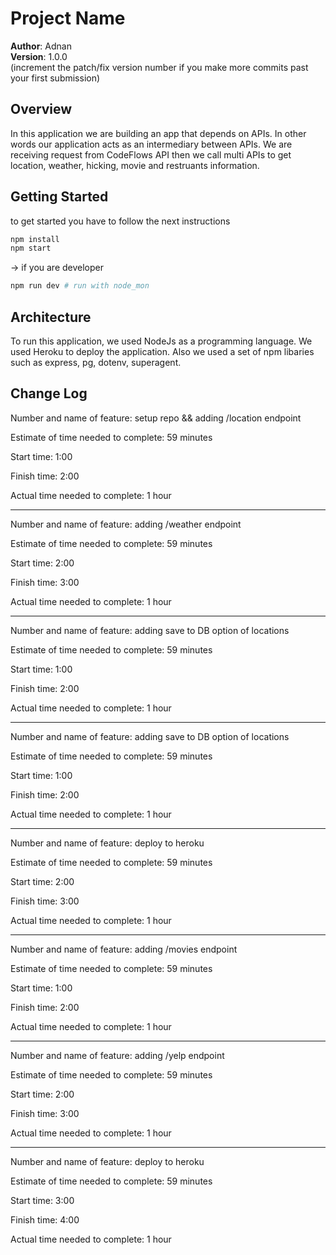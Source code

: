 # Project Name

**Author**: Adnan <br/>
**Version**: 1.0.0 <br/>
(increment the patch/fix version number if you make more commits past your first submission)

## Overview
In this application we are building an app that depends on APIs. In other words our application acts as an intermediary between APIs. We are receiving request from CodeFlows API then we call multi APIs to get location, weather, hicking, movie and restruants information.

## Getting Started
to get started you have to follow the next instructions
```bash
npm install
npm start
```
-> if you are developer
```bash
npm run dev # run with node_mon
```
## Architecture
To run this application, we used NodeJs as a programming language. We used Heroku to deploy the application. Also we used a set of npm libaries such as express, pg, dotenv, superagent.

## Change Log

Number and name of feature: setup repo && adding /location endpoint

Estimate of time needed to complete: 59 minutes

Start time: 1:00

Finish time: 2:00

Actual time needed to complete: 1 hour

----------

Number and name of feature:  adding /weather endpoint

Estimate of time needed to complete: 59 minutes

Start time: 2:00

Finish time: 3:00

Actual time needed to complete: 1 hour

------------

Number and name of feature: adding save to DB option of locations

Estimate of time needed to complete: 59 minutes

Start time: 1:00

Finish time: 2:00

Actual time needed to complete: 1 hour

---------------


Number and name of feature: adding save to DB option of locations

Estimate of time needed to complete: 59 minutes

Start time: 1:00

Finish time: 2:00

Actual time needed to complete: 1 hour

---------------

Number and name of feature: deploy to heroku

Estimate of time needed to complete: 59 minutes

Start time: 2:00

Finish time: 3:00

Actual time needed to complete: 1 hour

--------------

Number and name of feature: adding /movies endpoint

Estimate of time needed to complete: 59 minutes

Start time: 1:00

Finish time: 2:00

Actual time needed to complete: 1 hour

------------

Number and name of feature: adding /yelp endpoint

Estimate of time needed to complete: 59 minutes

Start time: 2:00

Finish time: 3:00

Actual time needed to complete: 1 hour

-------------

Number and name of feature: deploy to heroku

Estimate of time needed to complete: 59 minutes

Start time: 3:00

Finish time: 4:00

Actual time needed to complete: 1 hour
